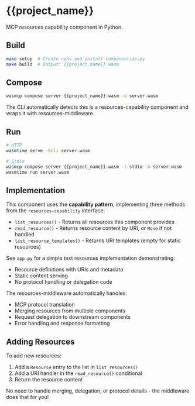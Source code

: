 # {{project_name}}

MCP resources capability component in Python.

## Build

```bash
make setup  # Create venv and install componentize-py
make build  # Output: {{project_name}}.wasm
```

## Compose

```bash
wasmcp compose server {{project_name}}.wasm -o server.wasm
```

The CLI automatically detects this is a resources-capability component and wraps it with resources-middleware.

## Run

```bash
# HTTP
wasmtime serve -Scli server.wasm

# Stdio
wasmcp compose server {{project_name}}.wasm -t stdio -o server.wasm
wasmtime run server.wasm
```

## Implementation

This component uses the **capability pattern**, implementing three methods from the `resources-capability` interface:

- `list_resources()` - Returns all resources this component provides
- `read_resource()` - Returns resource content by URI, or `None` if not handled
- `list_resource_templates()` - Returns URI templates (empty for static resources)

See `app.py` for a simple text resources implementation demonstrating:
- Resource definitions with URIs and metadata
- Static content serving
- No protocol handling or delegation code

The resources-middleware automatically handles:
- MCP protocol translation
- Merging resources from multiple components
- Request delegation to downstream components
- Error handling and response formatting

## Adding Resources

To add new resources:

1. Add a `Resource` entry to the list in `list_resources()`
2. Add a URI handler in the `read_resource()` conditional
3. Return the resource content

No need to handle merging, delegation, or protocol details - the middleware does that for you!
